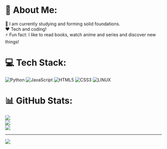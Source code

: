 # 💫 About Me:
🔭 I am currently studying and forming solid foundations.<br>❤️ Tech and coding!<br>⚡ Fun fact: I like to read books, watch anime and series and discover new things!


# 💻 Tech Stack:
![Python](https://img.shields.io/badge/python-3670A0?style=for-the-badge&logo=python&logoColor=ffdd54) ![JavaScript](https://img.shields.io/badge/javascript-%23323330.svg?style=for-the-badge&logo=javascript&logoColor=%23F7DF1E) ![HTML5](https://img.shields.io/badge/html5-%23E34F26.svg?style=for-the-badge&logo=html5&logoColor=white) ![CSS3](https://img.shields.io/badge/css3-%231572B6.svg?style=for-the-badge&logo=css3&logoColor=white) ![LINUX](https://img.shields.io/badge/Linux-FCC624?style=for-the-badge&logo=linux&logoColor=black)
# 📊 GitHub Stats:
![](https://github-readme-stats.vercel.app/api?username=edu9r&theme=dark&hide_border=false&include_all_commits=true&count_private=true)<br/>
![](https://github-readme-streak-stats.herokuapp.com/?user=edu9r&theme=dark&hide_border=false)<br/>
![](https://github-readme-stats.vercel.app/api/top-langs/?username=edu9r&theme=dark&hide_border=false&include_all_commits=true&count_private=true&layout=compact)

---
[![](https://visitcount.itsvg.in/api?id=edu9r&icon=0&color=0)](https://visitcount.itsvg.in)

<!-- Proudly created with GPRM ( https://gprm.itsvg.in ) -->